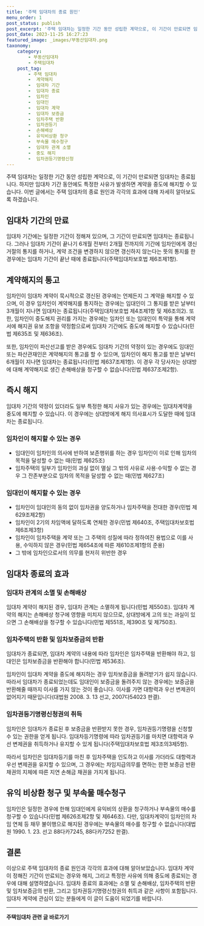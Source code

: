 ```yaml
---
title: '주택 임대차의 종료 원인'
menu_order: 1
post_status: publish
post_excerpt: '주택 임대차는 일정한 기간 동안 성립한 계약으로, 이 기간이 만료되면 임대차는 종료됩니다. 하지만 임대차 기간 동안에도 특정한 사유가 발생하면 계약을 중도에 해지할 수 있습니다. 이번 글에서는 주택 임대차의 종료 원인과 각각의 효과에 대해 자세히 알아보도록 하겠습니다.'
post_date: 2023-11-25 16:27:23
featured_image: _images/부동산임대차.png
taxonomy:
    category:
        - 부동산임대차
        - 주택임대차
    post_tag:
        - 주택 임대차
        -  계약해지
        -  임대차 기간
        -  임대차 종료
        -  임차인
        -  임대인
        -  임대차 계약
        -  임대차 보증금
        -  임차주택 반환
        -  임차권등기
        -  손해배상
        -  유익비상환 청구
        -  부속물 매수청구
        -  임대차 관계 소멸
        -  중도 해지
        -  임차권등기명령신청
---
```



주택 임대차는 일정한 기간 동안 성립한 계약으로, 이 기간이 만료되면 임대차는 종료됩니다. 하지만 임대차 기간 동안에도 특정한 사유가 발생하면 계약을 중도에 해지할 수 있습니다. 이번 글에서는 주택 임대차의 종료 원인과 각각의 효과에 대해 자세히 알아보도록 하겠습니다.

## 임대차 기간의 만료

임대차 기간에는 일정한 기간이 정해져 있으며, 그 기간이 만료되면 임대차는 종료됩니다. 그러나 임대차 기간이 끝나기 6개월 전부터 2개월 전까지의 기간에 임차인에게 갱신 거절의 통지를 하거나, 계약 조건을 변경하지 않으면 갱신하지 않는다는 뜻의 통지를 한 경우에는 임대차 기간이 끝난 때에 종료됩니다(주택임대차보호법 제6조제1항).

## 계약해지의 통고

임차인이 임대차 계약이 묵시적으로 갱신된 경우에는 언제든지 그 계약을 해지할 수 있으며, 이 경우 임차인이 계약해지를 통지하는 경우에는 임대인이 그 통지를 받은 날부터 3개월이 지나면 임대차는 종료됩니다(주택임대차보호법 제4조제1항 및 제6조의2). 또한, 임차인이 중도해지 권리를 가지는 경우에는 임차인 또는 임대인이 특약을 통해 계약서에 해지권 유보 조항을 약정함으로써 임대차 기간에도 중도에 해지할 수 있습니다(민법 제635조 및 제636조).

또한, 임차인이 파산선고를 받은 경우에도 임대차 기간의 약정이 있는 경우에도 임대인 또는 파산관재인은 계약해지의 통고를 할 수 있으며, 임차인이 해지 통고를 받은 날부터 6개월이 지나면 임대차는 종료됩니다(민법 제637조제1항). 이 경우 각 당사자는 상대방에 대해 계약해지로 생긴 손해배상을 청구할 수 없습니다(민법 제637조제2항).

## 즉시 해지

임대차 기간의 약정이 있더라도 일부 특정한 해지 사유가 있는 경우에는 임대차계약을 중도에 해지할 수 있습니다. 이 경우에는 상대방에게 해지 의사표시가 도달한 때에 임대차는 종료됩니다.

### 임차인이 해지할 수 있는 경우

- 임대인이 임차인의 의사에 반하여 보존행위를 하는 경우 임차인이 이로 인해 임차의 목적을 달성할 수 없는 때(민법 제625조)
- 임차주택의 일부가 임차인의 과실 없이 멸실 그 밖의 사유로 사용·수익할 수 없는 경우 그 잔존부분으로 임차의 목적을 달성할 수 없는 때(민법 제627조)

### 임대인이 해지할 수 있는 경우

- 임차인이 임대인의 동의 없이 임차권을 양도하거나 임차주택을 전대한 경우(민법 제629조제2항)
- 임차인이 2기의 차임액에 달하도록 연체한 경우(민법 제640조, 주택임대차보호법 제6조제3항)
- 임차인이 임차주택을 계약 또는 그 주택의 성질에 따라 정하여진 용법으로 이를 사용, 수익하지 않은 경우(민법 제654조에 따른 제610조제1항의 준용)
- 그 밖에 임차인으로서의 의무를 현저히 위반한 경우

## 임대차 종료의 효과

### 임대차 관계의 소멸 및 손해배상

임대차 계약이 해지된 경우, 임대차 관계는 소멸하게 됩니다(민법 제550조). 임대차 계약의 해지는 손해배상 청구에 영향을 미치지 않으므로, 상대방에게 고의 또는 과실이 있으면 그 손해배상을 청구할 수 있습니다(민법 제551조, 제390조 및 제750조).

### 임차주택의 반환 및 임차보증금의 반환

임대차가 종료되면, 임대차 계약의 내용에 따라 임차인은 임차주택을 반환해야 하고, 임대인은 임차보증금을 반환해야 합니다(민법 제536조).

임차인이 임대차 계약을 중도에 해지하는 경우 임차보증금을 돌려받기가 쉽지 않습니다. 따라서 임대차가 종료되었는데도 임대인이 보증금을 돌려주지 않는 경우에는 보증금을 반환해줄 때까지 이사를 가지 않는 것이 좋습니다. 이사를 가면 대항력과 우선 변제권이 없어지기 때문입니다(대법원 2008. 3. 13 선고, 2007다54023 판결).

### 임차권등기명령신청권의 취득

임차인은 임대차가 종료된 후 보증금을 반환받지 못한 경우, 임차권등기명령을 신청할 수 있는 권한을 얻게 됩니다. 임대차등기명령에 따라 임차권등기를 마치면 대항력과 우선 변제권을 취득하거나 유지할 수 있게 됩니다(주택임대차보호법 제3조의3제5항).

따라서 임차인은 임대차등기를 마친 후 임차주택을 인도하고 이사를 가더라도 대항력과 우선 변제권을 유지할 수 있으며, 그 경우에는 차임지급의무를 면하는 한편 보증금 반환채권의 지체에 따른 지연 손해금 채권을 가지게 됩니다.

## 유익 비상환 청구 및 부속물 매수청구

임차인은 일정한 경우에 한해 임대인에게 유익비의 상환을 청구하거나 부속물의 매수를 청구할 수 있습니다(민법 제626조제2항 및 제646조). 다만, 임대차계약이 임차인의 차임 연체 등 채무 불이행으로 해지된 경우에는 부속물의 매수를 청구할 수 없습니다(대법원 1990. 1. 23. 선고 88다카7245, 88다카7252 판결).

## 결론

이상으로 주택 임대차의 종료 원인과 각각의 효과에 대해 알아보았습니다. 임대차 계약이 정해진 기간이 만료되는 경우와 해지, 그리고 특정한 사유에 의해 중도에 종료되는 경우에 대해 설명하였습니다. 임대차 종료의 효과에는 소멸 및 손해배상, 임차주택의 반환 및 임차보증금의 반환, 그리고 임차권등기명령신청권의 취득과 같은 사항이 포함됩니다. 임대차 계약에 관심이 있는 분들에게 이 글이 도움이 되었기를 바랍니다.
<!-- wp:separator -->
<hr class="wp-block-separator has-alpha-channel-opacity"/>
<!-- /wp:separator -->

<!-- wp:group {"backgroundColor":"base","layout":{"type":"constrained"}} -->
<div class="wp-block-group has-base-background-color has-background"><!-- wp:paragraph {"align":"center","fontSize":"medium"} -->
<p class="has-text-align-center has-large-font-size"><strong>주택임대차 관련 글 바로가기</strong></p>
<!-- /wp:paragraph -->


<!-- wp:latest-posts
{"categories":[{"id":27169,"count":19,"description":"","link":"https://uknowlaw.com/category/%ec%a3%bc%ed%83%9d%ec%9e%84%eb%8c%80%ec%b0%a8/","name":"주택임대차","slug":"주택임대차","taxonomy":"category","parent":0,"meta":[],"_links":{"self":[{"href":"https://uknowlaw.com/wp-json/wp/v2/categories/27169"}],"collection":[{"href":"https://uknowlaw.com/wp-json/wp/v2/categories"}],"about":[{"href":"https://uknowlaw.com/wp-json/wp/v2/taxonomies/category"}],"wp:post_type":[{"href":"https://uknowlaw.com/wp-json/wp/v2/posts?categories=27169"}],"curies":[{"name":"wp","href":"https://api.w.org/{rel}","templated":true}]}}],"postsToShow":100,"excerptLength":28,"postLayout":"grid","columns":2,"featuredImageAlign":"left","featuredImageSizeSlug":"large","fontSize":"small"} /--></div>
<!-- /wp:group -->
